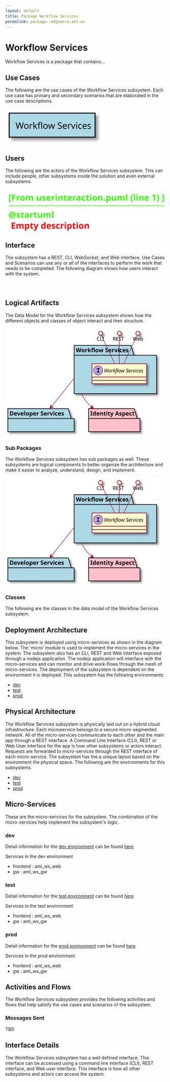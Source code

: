 ```yaml
---
layout: default
title: Package Workflow Services
permalink: package--edgemere-aml-ws
---
```

# Workflow Services

Workflow Services is a package that contains...



## Use Cases

The following are the use cases of the Workflow Services subsystem. Each use case has primary and secondary scenarios
that are elaborated in the use case descriptions.



![UseCase Diagram](./usecases.svg)

## Users

The following are the actors of the Workflow Services subsystem. This can include people, other subsystems 
inside the solution and even external subsystems. 



![User Interaction](./userinteraction.svg)

## Interface

The subsystem has a REST, CLI, WebSocket, and Web interface. Use Cases and Scenarios can use any or all
of the interfaces to perform the work that needs to be completed. The following  diagram shows how
users interact with the system.

![Scenario Mappings Diagram](./scenariomapping.svg)



## Logical Artifacts

The Data Model for the  Workflow Services subsystem shows how the different objects and classes of object interact
and their structure.

![Sub Package Diagram](./subpackage.svg)

### Sub Packages

The Workflow Services subsystem has sub packages as well. These subsystems are logical components to better
organize the architecture and make it easier to analyze, understand, design, and implement.



![Logical Diagram](./logical.svg)

### Classes

The following are the classes in the data model of the Workflow Services subsystem.




## Deployment Architecture

This subsystem is deployed using micro-services as shown in the diagram below. The 'micro' module is
used to implement the micro-services in the system. The subsystem also has an CLI, REST and Web Interface
exposed through a nodejs application. The nodejs application will interface with the micro-services and
can monitor and drive work-flows through the mesh of micro-services. The deployment of the subsystem is 
dependent on the environment it is deployed. This subsystem has the following environments:
* [dev](environment--edgemere-aml-ws-dev)
* [test](environment--edgemere-aml-ws-test)
* [prod](environment--edgemere-aml-ws-prod)



## Physical Architecture

The Workflow Services subsystem is physically laid out on a hybrid cloud infrastructure. Each microservice belongs
to a secure micro-segmented network. All of the micro-services communicate to each other and the main app through a
REST interface. A Command Line Interface (CLI), REST or Web User interface for the app is how other subsystems or actors 
interact. Requests are forwarded to micro-services through the REST interface of each micro-service. The subsystem has
the a unique layout based on the environment the physical space. The following are the environments for this
subsystems.
* [dev](environment--edgemere-aml-ws-dev)
* [test](environment--edgemere-aml-ws-test)
* [prod](environment--edgemere-aml-ws-prod)


## Micro-Services

These are the micro-services for the subsystem. The combination of the micro-services help implement
the subsystem's logic.


### dev

Detail information for the [dev environment](environment--edgemere-aml-ws-dev)
can be found [here](environment--edgemere-aml-ws-dev)

Services in the dev environment

* frontend : aml_ws_web
* gw : aml_ws_gw


### test

Detail information for the [test environment](environment--edgemere-aml-ws-test)
can be found [here](environment--edgemere-aml-ws-test)

Services in the test environment

* frontend : aml_ws_web
* gw : aml_ws_gw


### prod

Detail information for the [prod environment](environment--edgemere-aml-ws-prod)
can be found [here](environment--edgemere-aml-ws-prod)

Services in the prod environment

* frontend : aml_ws_web
* gw : aml_ws_gw


## Activities and Flows
The Workflow Services subsystem provides the following activities and flows that help satisfy the use
cases and scenarios of the subsystem.




### Messages Sent

TBD

## Interface Details
The Workflow Services subsystem has a well defined interface. This interface can be accessed using a
command line interface (CLI), REST interface, and Web user interface. This interface is how all other
subsystems and actors can access the system.



